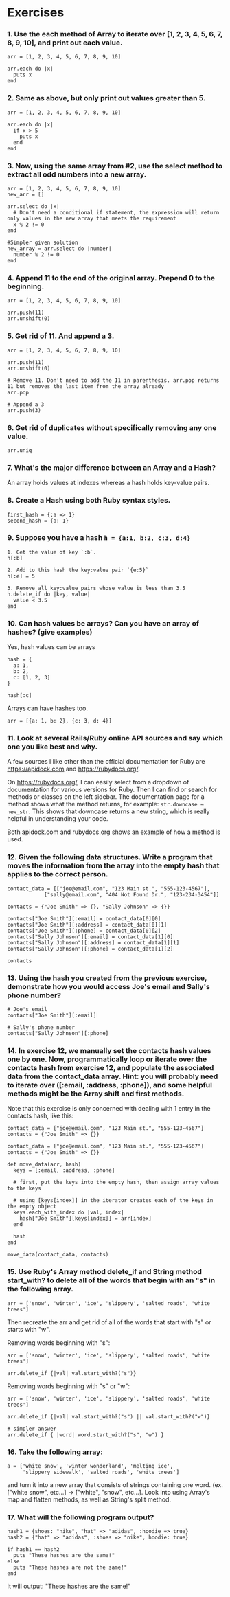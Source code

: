 # Exercises

### 1. Use the each method of Array to iterate over [1, 2, 3, 4, 5, 6, 7, 8, 9, 10], and print out each value.

```
arr = [1, 2, 3, 4, 5, 6, 7, 8, 9, 10]

arr.each do |x|
  puts x
end
```

### 2. Same as above, but only print out values greater than 5.
```
arr = [1, 2, 3, 4, 5, 6, 7, 8, 9, 10]

arr.each do |x|
  if x > 5
    puts x
  end
end
```

### 3. Now, using the same array from #2, use the select method to extract all odd numbers into a new array.
```
arr = [1, 2, 3, 4, 5, 6, 7, 8, 9, 10]
new_arr = []

arr.select do |x|
  # Don't need a conditional if statement, the expression will return only values in the new array that meets the requirement
  x % 2 != 0
end

#Simpler given solution 
new_array = arr.select do |number|
  number % 2 != 0
end
```

### 4. Append 11 to the end of the original array. Prepend 0 to the beginning.
```
arr = [1, 2, 3, 4, 5, 6, 7, 8, 9, 10]

arr.push(11)
arr.unshift(0)
```

### 5. Get rid of 11. And append a 3.
```
arr = [1, 2, 3, 4, 5, 6, 7, 8, 9, 10]

arr.push(11)
arr.unshift(0)

# Remove 11. Don't need to add the 11 in parenthesis. arr.pop returns 11 but removes the last item from the array already
arr.pop

# Append a 3
arr.push(3)
```

### 6. Get rid of duplicates without specifically removing any one value.

```
arr.uniq
```

### 7. What's the major difference between an Array and a Hash?
An array holds values at indexes whereas a hash holds key-value pairs.

### 8. Create a Hash using both Ruby syntax styles.
```
first_hash = {:a => 1}
second_hash = {a: 1}
```

### 9. Suppose you have a hash `h = {a:1, b:2, c:3, d:4}`
```
1. Get the value of key `:b`.
h[:b]

2. Add to this hash the key:value pair `{e:5}`
h[:e] = 5

3. Remove all key:value pairs whose value is less than 3.5
h.delete_if do |key, value|
  value < 3.5
end
```

### 10. Can hash values be arrays? Can you have an array of hashes? (give examples)
Yes, hash values can be arrays
```
hash = {
  a: 1,
  b: 2,
  c: [1, 2, 3]
}

hash[:c]
```
Arrays can have hashes too.
```
arr = [{a: 1, b: 2}, {c: 3, d: 4}]
```

### 11. Look at several Rails/Ruby online API sources and say which one you like best and why.
A few sources I like other than the official documentation for Ruby are https://apidock.com and https://rubydocs.org/.

On https://rubydocs.org/, I can easily select from a dropdown of documentation for various versions for Ruby. Then I can find or search for methods or classes on the left sidebar. The documentation page for a method shows what the method returns, for example: `str.downcase → new_str`. This shows that downcase returns a new string, which is really helpful in understanding your code.

Both apidock.com and rubydocs.org shows an example of how a method is used.

### 12. Given the following data structures. Write a program that moves the information from the array into the empty hash that applies to the correct person.

```
contact_data = [["joe@email.com", "123 Main st.", "555-123-4567"],
            ["sally@email.com", "404 Not Found Dr.", "123-234-3454"]]

contacts = {"Joe Smith" => {}, "Sally Johnson" => {}}

contacts["Joe Smith"][:email] = contact_data[0][0]
contacts["Joe Smith"][:address] = contact_data[0][1]
contacts["Joe Smith"][:phone] = contact_data[0][2]
contacts["Sally Johnson"][:email] = contact_data[1][0]
contacts["Sally Johnson"][:address] = contact_data[1][1]
contacts["Sally Johnson"][:phone] = contact_data[1][2]

contacts
```

### 13. Using the hash you created from the previous exercise, demonstrate how you would access Joe's email and Sally's phone number?

```
# Joe's email
contacts["Joe Smith"][:email]

# Sally's phone number
contacts["Sally Johnson"][:phone]
```

### 14. In exercise 12, we manually set the contacts hash values one by one. Now, programmatically loop or iterate over the contacts hash from exercise 12, and populate the associated data from the contact_data array. Hint: you will probably need to iterate over ([:email, :address, :phone]), and some helpful methods might be the Array shift and first methods.

Note that this exercise is only concerned with dealing with 1 entry in the contacts hash, like this:

```
contact_data = ["joe@email.com", "123 Main st.", "555-123-4567"]
contacts = {"Joe Smith" => {}}
```

```
contact_data = ["joe@email.com", "123 Main st.", "555-123-4567"]
contacts = {"Joe Smith" => {}}

def move_data(arr, hash)
  keys = [:email, :address, :phone]

  # first, put the keys into the empty hash, then assign array values to the keys

  # using [keys[index]] in the iterator creates each of the keys in the empty object
  keys.each_with_index do |val, index|
    hash["Joe Smith"][keys[index]] = arr[index]
  end

  hash
end

move_data(contact_data, contacts)
```

### 15. Use Ruby's Array method delete_if and String method start_with? to delete all of the words that begin with an "s" in the following array.

```
arr = ['snow', 'winter', 'ice', 'slippery', 'salted roads', 'white trees']
```

Then recreate the arr and get rid of all of the words that start with "s" or starts with "w".


Removing words beginning with "s":
```
arr = ['snow', 'winter', 'ice', 'slippery', 'salted roads', 'white trees']

arr.delete_if {|val| val.start_with?("s")}
```

Removing words beginning with "s" or "w":
```
arr = ['snow', 'winter', 'ice', 'slippery', 'salted roads', 'white trees']

arr.delete_if {|val| val.start_with?("s") || val.start_with?("w")}

# simpler answer
arr.delete_if { |word| word.start_with?("s", "w") }
```

### 16. Take the following array:
```
a = ['white snow', 'winter wonderland', 'melting ice',
     'slippery sidewalk', 'salted roads', 'white trees']
```

and turn it into a new array that consists of strings containing one word. (ex. ["white snow", etc...] → ["white", "snow", etc...]. Look into using Array's map and flatten methods, as well as String's split method.

### 17. What will the following program output?
```
hash1 = {shoes: "nike", "hat" => "adidas", :hoodie => true}
hash2 = {"hat" => "adidas", :shoes => "nike", hoodie: true}

if hash1 == hash2
  puts "These hashes are the same!"
else
  puts "These hashes are not the same!"
end
```
It will output: "These hashes are the same!"
